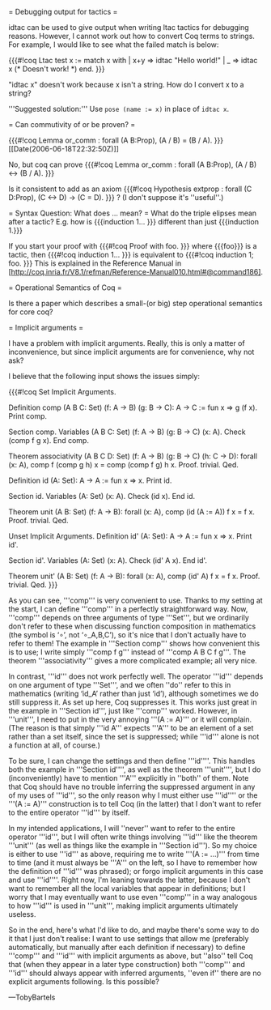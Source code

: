= Debugging output for tactics =

idtac can be used to give output when writing ltac tactics for debugging reasons. However, I cannot work out how to convert Coq terms to strings. For example, I would like to see what the failed match is below:

{{{#!coq 
Ltac test x :=
  match x with
  |  x+y => idtac "Hello world!"
  | _ => idtac x (* Doesn't work! *)
 end.
}}}

"idtac x" doesn't work because x isn't a string. How do I convert x to a string?

'''Suggested solution:''' Use `pose (name := x)` in place of `idtac x`.

= Can commutivity of or be proven? =

{{{#!coq 
Lemma or_comm : forall (A B:Prop), (A \/ B) = (B \/ A).
}}}
[[Date(2006-06-18T22:32:50Z)]]

No, but coq can prove
{{{#!coq 
Lemma or_comm : forall (A B:Prop), (A \/ B) <-> (B \/ A).
}}}

Is it consistent to add as an axiom
{{{#!coq
Hypothesis extprop : forall (C D:Prop), (C <-> D) -> (C = D).
}}}
? (I don't suppose it's ''useful''.)

= Syntax Question: What does ... mean? =
What do the triple elipses mean  after a tactic? E.g. how is {{{induction 1... }}} different than just {{{induction 1.}}}

 If you start your proof with 
{{{#!coq
Proof with foo.
}}}
 where {{{foo}}} is a tactic, then 
{{{#!coq
induction 1...
}}}
 is equivalent to
{{{#!coq
induction 1; foo.
}}}
 This is explained in the Reference Manual in [http://coq.inria.fr/V8.1/refman/Reference-Manual010.html#@command186]. 

= Operational Semantics of Coq =

Is there a paper which describes a small-(or big) step operational semantics for core coq? 

= Implicit arguments =

I have a problem with implicit arguments. Really, this is only a matter of inconvenience, but since implicit arguments are for convenience, why not ask?

I believe that the following input shows the issues simply:

{{{#!coq
Set Implicit Arguments.

Definition comp (A B C: Set) (f: A -> B) (g: B -> C): A -> C := fun x => g (f x).
Print comp.

Section comp.
Variables (A B C: Set) (f: A -> B) (g: B -> C) (x: A).
Check (comp f g x).
End comp.

Theorem associativity (A B C D: Set) (f: A -> B) (g: B -> C) (h: C -> D): forall (x: A), comp f (comp g h) x = comp (comp f g) h x.
Proof. trivial. Qed.

Definition id (A: Set): A -> A := fun x => x.
Print id.

Section id.
Variables (A: Set) (x: A).
Check (id x).
End id.

Theorem unit (A B: Set) (f: A -> B): forall (x: A), comp (id (A := A)) f x = f x.
Proof. trivial. Qed.

Unset Implicit Arguments.
Definition id' (A: Set): A -> A := fun x => x.
Print id'.

Section id'.
Variables (A: Set) (x: A).
Check (id' A x).
End id'.

Theorem unit' (A B: Set) (f: A -> B): forall (x: A), comp (id' A) f x = f x.
Proof. trivial. Qed.
}}}

As you can see, '''comp''' is very convenient to use. Thanks to my setting at the start, I can define '''comp''' in a perfectly straightforward way. Now, '''comp''' depends on three arguments of type '''Set''', but we ordinarily don't refer to these when discussing function composition in mathematics (the symbol is ‘∘’, not ‘∘_A,B,C’), so it's nice that I don't actually have to refer to them! The example in '''Section comp''' shows how convenient this is to use; I write simply '''comp f g''' instead of '''comp A B C f g'''. The theorem '''associativity''' gives a more complicated example; all very nice.

In contrast, '''id''' does not work perfectly well. The operator '''id''' depends on one argument of type '''Set''', and we often ''do'' refer to this in mathematics (writing ‘id_A’ rather than just ‘id’), although sometimes we do still suppress it. As set up here, Coq suppresses it. This works just great in the example in '''Section id''', just like '''comp''' worked. However, in '''unit''', I need to put in the very annoying '''(A := A)''' or it will complain. (The reason is that simply '''id A''' expects '''A''' to be an element of a set rather than a set itself, since the set is suppressed; while '''id''' alone is not a function at all, of course.)

To be sure, I can change the settings and then define '''id''''. This handles both the example in '''Section id'''', as well as the theorem '''unit'''', but I do (inconveniently) have to mention '''A''' explicitly in ''both'' of them. Note that Coq should have no trouble inferring the suppressed argument in any of my uses of '''id''', so the only reason why I must either use '''id'''' or the  '''(A := A)''' construction is to tell Coq (in the latter) that I don't want to refer to the entire operator '''id''' by itself.

In my intended applications, I will ''never'' want to refer to the entire operator '''id''', but I will often write things involving '''id''' like the theorem '''unit''' (as well as things like the example in '''Section id'''). So my choice is either to use '''id''' as above, requiring me to write '''(A := ...)''' from time to time (and it must always be '''A''' on the left, so I have to remember how the definition of '''id''' was phrased); or forgo implicit arguments in this case and use '''id''''. Right now, I'm leaning towards the latter, because I don't want to remember all the local variables that appear in definitions; but I worry that I may eventually want to use even '''comp''' in a way analogous to how '''id''' is used in '''unit''', making implicit arguments ultimately useless.

So in the end, here's what I'd like to do, and maybe there's some way to do it that I just don't realise: I want to use settings that allow me (preferably automatically, but manually after each definition if necessary) to define '''comp''' and '''id''' with implicit arguments as above, but ''also'' tell Coq that (when they appear in a later type construction) both '''comp''' and '''id''' should always appear with inferred arguments, ''even if'' there are no explicit arguments following. Is this possible?

—TobyBartels
